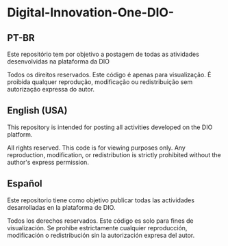 # Digital-Innovation-One-DIO-
## PT-BR
Este repositório tem por objetivo a postagem de todas as atividades desenvolvidas na plataforma da DIO

Todos os direitos reservados. Este código é apenas para visualização. É proibida qualquer reprodução, modificação ou redistribuição sem autorização expressa do autor.

## English (USA)

This repository is intended for posting all activities developed on the DIO platform.

All rights reserved. This code is for viewing purposes only. Any reproduction, modification, or redistribution is strictly prohibited without the author's express permission.

## Español

Este repositorio tiene como objetivo publicar todas las actividades desarrolladas en la plataforma de DIO.

Todos los derechos reservados. Este código es solo para fines de visualización. Se prohíbe estrictamente cualquier reproducción, modificación o redistribución sin la autorización expresa del autor.

